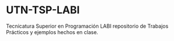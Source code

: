 # UTN-TSP-LABI
Tecnicatura Superior en Programación LABI repositorio de Trabajos Prácticos y ejemplos hechos en clase.
